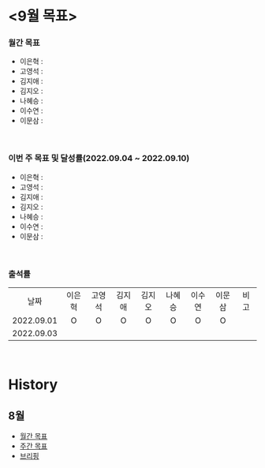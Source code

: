 # <9월 목표>

### 월간 목표

- 이은혁 : 
- 고영석 : 
- 김지애 : 
- 김지오 : 
- 나혜승 : 
- 이수연 : 
- 이문삼 : 

</br>

### 이번 주 목표 및 달성률(2022.09.04 ~ 2022.09.10)

- 이은혁 : 
- 고영석 : 
- 김지애 : 
- 김지오 : 
- 나혜승 : 
- 이수연 : 
- 이문삼 : 

</br>

### 출석률

<table style="text-align: center;">
<tr>
<td>날짜</td>
<td>이은혁</td>
<td>고영석</td>
<td>김지애</td>
<td>김지오</td>
<td>나혜승</td>
<td>이수연</td>
<td>이문삼</td>
<td>비 고</td>
</tr>
<tr>
<td>2022.09.01</td>
<td>O</td>
<td>O</td>
<td>O</td>
<td>O</td>
<td>O</td>
<td>O</td>
<td>O</td>
<td></td>
</tr>
<tr>
<td>2022.09.03</td>
<td></td>
<td></td>
<td></td>
<td></td>
<td></td>
<td></td>
<td></td>
<td></td>
</tr>
</table>
</br>


# History
## 8월
- [월간 목표](./History/August_2022.md) </br>
- [주간 목표](./History/August_2022.md) </br>
- [브리핑](https://github.com/itmakesmesoft/Steady-Study/discussions)
